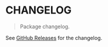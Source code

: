 # CHANGELOG

> Package changelog.

See [GitHub Releases](https://github.com/stdlib-js/assert-is-ragged-nested-array/releases) for the changelog.